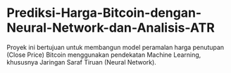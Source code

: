 # Prediksi-Harga-Bitcoin-dengan-Neural-Network-dan-Analisis-ATR
Proyek ini bertujuan untuk membangun model peramalan harga penutupan (Close Price) Bitcoin menggunakan pendekatan Machine Learning, khususnya Jaringan Saraf Tiruan (Neural Network).
